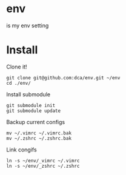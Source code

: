 env
===

is my env setting


Install
===

Clone it!
```
git clone git@github.com:dca/env.git ~/env
cd ./env/
```




Install submodule
```
git submodule init
git submodule update
```


Backup current configs
```
mv ~/.vimrc ~/.vimrc.bak
mv ~/.zshrc ~/.zshrc.bak
```


Link congifs 
```
ln -s ~/env/_vimrc ~/.vimrc
ln -s ~/env/_zshrc ~/.zshrc
```
